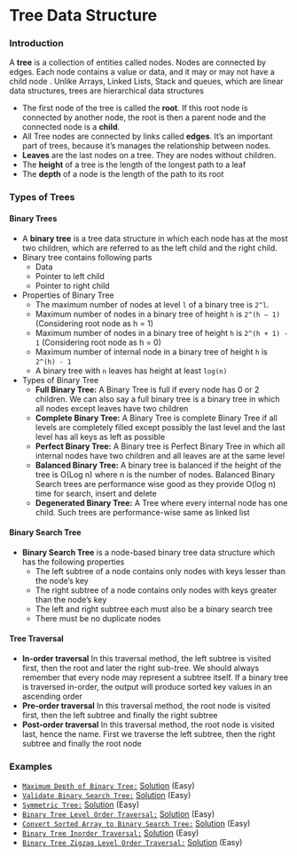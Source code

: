# Tree Data Structure

### Introduction
A __tree__ is a collection of entities called nodes. 
Nodes are connected by edges. Each node contains a value or data, and it may or may not have a child node .
Unlike Arrays, Linked Lists, Stack and queues, which are linear data structures, trees are hierarchical data structures
- The first node of the tree is called the __root__. If this root node is connected by another node, the root is then a parent node and the connected node is a __child__.
- All Tree nodes are connected by links called __edges__. It’s an important part of trees, because it’s manages the relationship between nodes.
- __Leaves__ are the last nodes on a tree. They are nodes without children. 
- The __height__ of a tree is the length of the longest path to a leaf
- The __depth__ of a node is the length of the path to its root

### Types of Trees

#### Binary Trees
- A __binary tree__ is a tree data structure in which each node has at the most two children, which are referred to as the left child and the right child.
- Binary tree contains following parts
    - Data
    - Pointer to left child
    - Pointer to right child
- Properties of Binary Tree
    - The maximum number of nodes at level `l` of a binary tree is `2^l`.
    - Maximum number of nodes in a binary tree of height `h` is `2^(h – 1)` (Considering root node as h = 1)
    - Maximum number of nodes in a binary tree of height `h` is `2^(h + 1) - 1` (Considering root node as h = 0)
    - Maximum number of internal node in a binary tree of height `h` is `2^(h) - 1`
    - A binary tree with `n` leaves has height at least `log(n)`
- Types of Binary Tree
    - __Full Binary Tree:__ A Binary Tree is full if every node has 0 or 2 children. We can also say a full binary tree is a binary tree in which all nodes except leaves have two children
    - __Complete Binary Tree:__ A Binary Tree is complete Binary Tree if all levels are completely filled except possibly the last level and the last level has all keys as left as possible
    - __Perfect Binary Tree:__ A Binary tree is Perfect Binary Tree in which all internal nodes have two children and all leaves are at the same level
    - __Balanced Binary Tree:__ A binary tree is balanced if the height of the tree is O(Log n) where n is the number of nodes. Balanced Binary Search trees are performance wise good as they provide O(log n) time for search, insert and delete
    - __Degenerated Binary Tree:__ A Tree where every internal node has one child. Such trees are performance-wise same as linked list
    
#### Binary Search Tree
- __Binary Search Tree__ is a node-based binary tree data structure which has the following properties
    - The left subtree of a node contains only nodes with keys lesser than the node’s key
    - The right subtree of a node contains only nodes with keys greater than the node’s key
    - The left and right subtree each must also be a binary search tree
    - There must be no duplicate nodes
    
#### Tree Traversal
- __In-order traversal__ In this traversal method, the left subtree is visited first, then the root and later the right sub-tree. We should always remember that every node may represent a subtree itself. 
    If a binary tree is traversed in-order, the output will produce sorted key values in an ascending order
- __Pre-order traversal__ In this traversal method, the root node is visited first, then the left subtree and finally the right subtree
- __Post-order traversal__ In this traversal method, the root node is visited last, hence the name. First we traverse the left subtree, then the right subtree and finally the root node

### Examples
- [`Maximum Depth of Binary Tree:`](https://leetcode.com/problems/maximum-depth-of-binary-tree/) [Solution](./src/practice/examples/MaxDepthOfBinaryTree.java) (Easy)
- [`Validate Binary Search Tree:`](https://leetcode.com/problems/validate-binary-search-tree/) [Solution](./src/practice/examples/ValidBST.java) (Easy)
- [`Symmetric Tree:`](https://leetcode.com/problems/symmetric-tree/) [Solution](./src/practice/examples/SymmetricTree.java) (Easy)
- [`Binary Tree Level Order Traversal:`](https://leetcode.com/problems/binary-tree-level-order-traversal/) [Solution](./src/practice/examples/BTLevelOrderTraversal.java) (Easy)
- [`Convert Sorted Array to Binary Search Tree:`](https://leetcode.com/problems/convert-sorted-array-to-binary-search-tree/) [Solution](./src/practice/examples/HeightBalancedBST.java) (Easy)
- [`Binary Tree Inorder Traversal:`](https://leetcode.com/problems/binary-tree-inorder-traversal/) [Solution](./src/practice/examples/BTInorderTraversal.java) (Easy)
- [`Binary Tree Zigzag Level Order Traversal:`](https://leetcode.com/problems/binary-tree-zigzag-level-order-traversal/) [Solution](./src/practice/examples/BTZigZagLevelOrderTraversal.java) (Easy)

